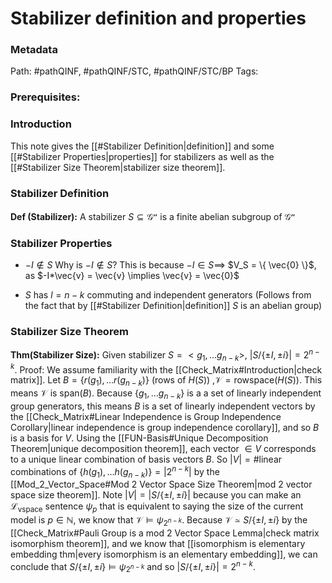 # Stabilizer definition and properties
### Metadata
Path: #pathQINF, #pathQINF/STC, #pathQINF/STC/BP 
Tags:

### Prerequisites:

### Introduction
This note gives the [[#Stabilizer Definition|definition]] and some [[#Stabilizer Properties|properties]] for stabilizers as well as the [[#Stabilizer Size Theorem|stabilizer size theorem]].

### Stabilizer Definition
**Def (Stabilizer):** A stabilizer $S\subseteq \mathcal{G^n}$ is a finite abelian subgroup of $\mathcal{G^n}$

### Stabilizer Properties
- $-I \notin S$ 
Why is $-I\notin S$?
	This is because $-I\in S \implies$ $V_S = \{ \vec{0} \}$, as $-I*\vec{v} = \vec{v} \implies \vec{v} = \vec{0}$ 

- $S$ has $l=n-k$ commuting and independent generators
	(Follows from the fact that by [[#Stabilizer Definition|definition]] $S$ is an abelian group)

### Stabilizer Size Theorem
**Thm(Stabilizer Size):** Given stabilizer $S=<g_1, \ldots g_{n-k}>$, $|S/\{\pm I, \pm i\}|=2^{n-k}$.
	Proof:
		We assume familiarity with the [[Check_Matrix#Introduction|check matrix]]. 
		Let $B=\{r(g_1),\ldots r(g_{n-k})\}$ (rows of $H(S)$) ,$\mathcal V=\text{rowspace}(H(S))$.
		This means $\mathcal V$ is $\text{span}(B)$. Because $\{g_1, \ldots g_{n-k}\}$ is a a set of linearly independent group generators, this means $B$ is a set of linearly independent vectors by the [[Check_Matrix#Linear Independence is Group Independence Corollary|linear independence is group independence corollary]], and so $B$ is a basis for $V$. Using the [[FUN-Basis#Unique Decomposition Theorem|unique decomposition theorem]], each vector $\in V$ corresponds to a unique linear combination of basis vectors $B$. So $|V|=\# \text{linear combinations of }\{h(g_1),\ldots h(g_{n-k})\}=|2^{n-k}|$ by the [[Mod_2_Vector_Space#Mod 2 Vector Space Size Theorem|mod 2 vector space size theorem]]. Note $|V|=|S/\{\pm I, \pm i\}|$ because you can make an $\mathcal L_{\text{vspace}}$ sentence $\psi_{p}$ that is equivalent to saying the size of the current model is $p \in \mathbb N$, we know that $\mathcal V \models \psi_{2^{n-k}}$. Because $\mathcal V \simeq S/\{\pm I, \pm i\}$ by the [[Check_Matrix#Pauli Group is a mod 2 Vector Space Lemma|check matrix isomorphism theorem]], and we know that  [[isomorphism is elementary embedding thm|every isomorphism is an elementary embedding]], we can conclude that  $S/\{\pm I, \pm i\}\models \psi_{2^{n-k}}$  and so $|S/\{ \pm I, \pm i \}|=2^{n-k}$.

